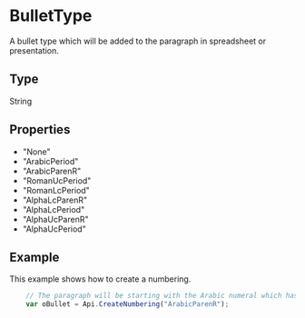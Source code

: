 # BulletType

A bullet type which will be added to the paragraph in spreadsheet or presentation.

## Type

String

## Properties

- "None" 
- "ArabicPeriod" 
- "ArabicParenR" 
- "RomanUcPeriod" 
- "RomanLcPeriod" 
- "AlphaLcParenR" 
- "AlphaLcPeriod" 
- "AlphaUcParenR" 
- "AlphaUcPeriod"

## Example

This example shows how to create a numbering.

```javascript
	// The paragraph will be starting with the Arabic numeral which has parenthesis
	var oBullet = Api.CreateNumbering("ArabicParenR");
```